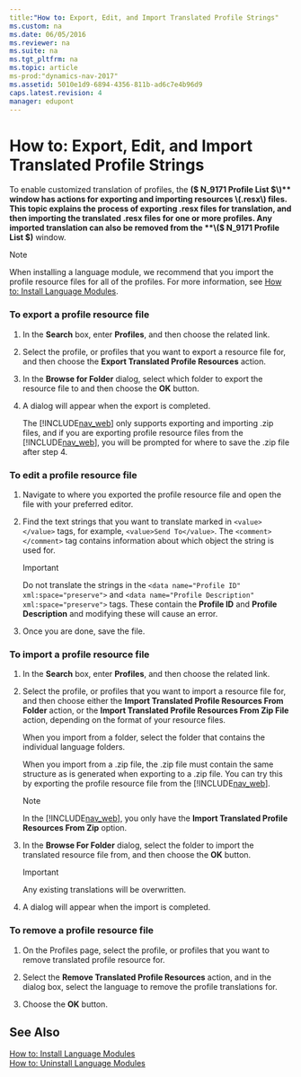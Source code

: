 ```yaml
---
title:"How to: Export, Edit, and Import Translated Profile Strings"
ms.custom: na
ms.date: 06/05/2016
ms.reviewer: na
ms.suite: na
ms.tgt_pltfrm: na
ms.topic: article
ms-prod:"dynamics-nav-2017"
ms.assetid: 5010e1d9-6894-4356-811b-ad6c7e4b96d9
caps.latest.revision: 4
manager: edupont
---
```

# How to: Export, Edit, and Import Translated Profile Strings
To enable customized translation of profiles, the **\($ N\_9171 Profile List $\)** window has actions for exporting and importing resources \(.resx\) files. This topic explains the process of exporting .resx files for translation, and then importing the translated .resx files for one or more profiles. Any imported translation can also be removed from the **\($ N\_9171 Profile List $\)** window.  
  
> [!NOTE]  
>  When installing a language module, we recommend that you import the profile resource files for all of the profiles. For more information, see [How to: Install Language Modules](../Topic/How%20to:%20Install%20Language%20Modules.md).  
  
### To export a profile resource file  
  
1.  In the **Search** box, enter **Profiles**, and then choose the related link.  
  
2.  Select the profile, or profiles that you want to export a resource file for, and then choose the **Export Translated Profile Resources** action.  
  
3.  In the **Browse for Folder** dialog, select which folder to export the resource file to and then choose the **OK** button.  
  
4.  A dialog will appear when the export is completed.  
  
     The [!INCLUDE[nav_web](includes/nav_web_md.md)] only supports exporting and importing .zip files, and if you are exporting profile resource files from the [!INCLUDE[nav_web](includes/nav_web_md.md)], you will be prompted for where to save the .zip file after step 4.  
  
### To edit a profile resource file  
  
1.  Navigate to where you exported the profile resource file and open the file with your preferred editor.  
  
2.  Find the text strings that you want to translate marked in `<value></value>` tags, for example, `<value>Send To</value>`. The `<comment></comment>` tag contains information about which object the string is used for.  
  
    > [!IMPORTANT]  
    >  Do not translate the strings in the `<data name="Profile ID" xml:space="preserve">` and `<data name="Profile Description" xml:space="preserve">` tags. These contain the **Profile ID** and **Profile Description** and modifying these will cause an error.  
  
3.  Once you are done, save the file.  
  
### To import a profile resource file  
  
1.  In the **Search** box, enter **Profiles**, and then choose the related link.  
  
2.  Select the profile, or profiles that you want to import a resource file for, and then choose either the **Import Translated Profile Resources From Folder** action, or the **Import Translated Profile Resources From Zip File** action, depending on the format of your resource files.  
  
     When you import from a folder, select the folder that contains the individual language folders.  
  
     When you import from a .zip file, the .zip file must contain the same structure as is generated when exporting to a .zip file. You can try this by exporting the profile resource file from the [!INCLUDE[nav_web](includes/nav_web_md.md)].  
  
    > [!NOTE]  
    >  In the [!INCLUDE[nav_web](includes/nav_web_md.md)], you only have the **Import Translated Profile Resources From Zip** option.  
  
3.  In the **Browse For Folder** dialog, select the folder to import the translated resource file from, and then choose the **OK** button.  
  
    > [!IMPORTANT]  
    >  Any existing translations will be overwritten.  
  
4.  A dialog will appear when the import is completed.  
  
### To remove a profile resource file  
  
1.  On the Profiles page, select the profile, or profiles that you want to remove translated profile resource for.  
  
2.  Select the **Remove Translated Profile Resources** action, and in the dialog box, select the language to remove the profile translations for.  
  
3.  Choose the **OK** button.  
  
## See Also  
 [How to: Install Language Modules](../Topic/How%20to:%20Install%20Language%20Modules.md)   
 [How to: Uninstall Language Modules](../Topic/How%20to:%20Uninstall%20Language%20Modules.md)